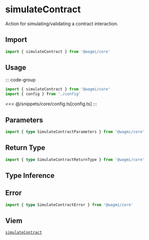 <script setup>
const packageName = '@wagmi/core'
const actionName = 'simulateContract'
const typeName = 'SimulateContract'
</script>

# simulateContract

Action for simulating/validating a contract interaction.

## Import

```ts
import { simulateContract } from '@wagmi/core'
```

## Usage

::: code-group
```ts [index.ts]
import { simulateContract } from '@wagmi/core'
import { config } from './config'
```
<<< @/snippets/core/config.ts[config.ts]
:::

## Parameters

```ts
import { type SimulateContractParameters } from '@wagmi/core'
```

## Return Type

```ts
import { type SimulateContractReturnType } from '@wagmi/core'
```

## Type Inference

## Error

```ts
import { type SimulateContractError } from '@wagmi/core'
```

<!--@include: @shared/query-imports.md-->

## Viem

[`simulateContract`](https://viem.sh/docs/contract/simulateContract.html)
